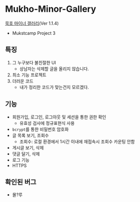 # Mukho-Minor-Gallery

[묵호 마이너 갤러리](http://mukho.r-e.kr:2023/)(Ver 1.1.4)

- Mukstcamp Project 3

## 특징

1. 그 누구보다 불친절한 UI
   - 상남자는 삭제할 글을 올리지 않습니다.
2. 최소 기능 프로젝트
3. 더러운 코드
   - 내가 정리한 코드가 맞는건지 모르겠다.

## 기능

- 회원가입, 로그인, 로그아웃 및 세션을 통한 권한 확인
  - 유효성 검사에 정규표현식 사용
- `bcrypt`를 통한 비밀번호 암호화
- 글 목록 보기, 조회수
  - 조회수: 로컬 환경에서 1시간 이내에 재접속시 조회수 카운팅 안함
- 게시글 보기, 삭제
- 댓글 달기, 삭제
- 로그 기능
- HTTPS

## 확인된 버그

- 몰?루
